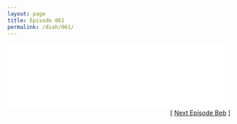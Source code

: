 ```yaml
---
layout: page
title: Episode 061
permalink: /diah/061/
---
```


<iframe allowfullscreen="true" frameborder="0" style="width:100%;" marginheight="0" marginwidth="0" mozallowfullscreen="true" scrolling="NO" src="//gdriveplayer.us/embed2.php?link=vDXmwXUTTb4EVW294BOzkgGL6ZxXRSaLthBlugoixiTaUXI%252B%252Fk4PuKeZ2JsgKyXg3p%252BEqZMbisoBntxqFXuy0VkfulysVy%252Fvxsy84M2Qd0y%252B%252BCPwKQdytDbbdBFLqMJ9w34k6KjjUGWd8HmhODUPHNI%252B2bJ2ThYcuqmehMQH0rbti9qjHgQVB%252BTng%252BrtbF3zKWfVPVaSc4rjl61%252FZ4k8DL&amp;no_adult=yes" webkitallowfullscreen="true"></iframe>

<div align="right">[ <a href="/diah/062/">Next Episode Beb</a> ]</div>

